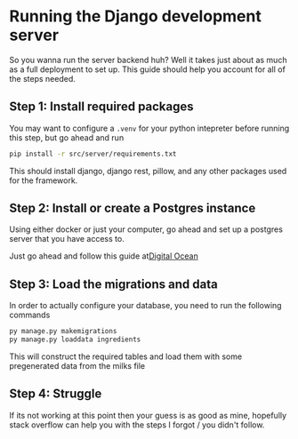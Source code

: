 # Running the Django development server

So you wanna run the server backend huh? Well it takes just about as much as a full deployment to set up.  This guide should help you account for all of the steps needed.

## Step 1: Install required packages

You may want to configure a `.venv` for your python intepreter before running this step, but go ahead and run
```bash
pip install -r src/server/requirements.txt
```

This should install django, django rest, pillow, and any other packages used for the framework.

## Step 2: Install or create a Postgres instance

Using either docker or just your computer, go ahead and set up a postgres server that you have access to.  

Just go ahead and follow this guide at[Digital Ocean](https://www.digitalocean.com/community/tutorials/how-to-use-postgresql-with-your-django-application-on-ubuntu-20-0)

## Step 3: Load the migrations and data

In order to actually configure your database, you need to run the following commands

```python
py manage.py makemigrations
py manage.py loaddata ingredients
```

This will construct the required tables and load them with some pregenerated data from the milks file

## Step 4: Struggle

If its not working at this point then your guess is as good as mine, hopefully stack overflow can help you with the steps I forgot / you didn't follow.

